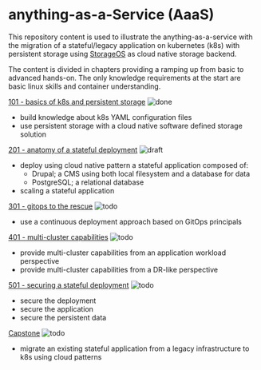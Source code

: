 # anything-as-a-Service (AaaS)
This repository content is used to illustrate the anything-as-a-service with the migration of a stateful/legacy application on kubernetes (k8s) with persistent storage using [StorageOS](https://storageos.com) as cloud native storage backend.  

The content is divided in chapters providing a ramping up from basic to advanced hands-on. The only knowledge requirements at the start are basic linux skills and container understanding. 

[101 - basics of k8s and persistent storage](doc/101/) ![done](https://img.shields.io/badge/status-100%25-green)     
- build knowledge about k8s YAML configuration files                                
- use persistent storage with a cloud native software defined storage solution   

[201 - anatomy of a stateful deployment](doc/201/) ![draft](https://img.shields.io/badge/status-50%25-yellow)
- deploy using cloud native pattern a stateful application composed of:             
  - Drupal; a CMS using both local filesystem and a database for data
  - PostgreSQL; a relational database  
- scaling a stateful application      

[301 - gitops to the rescue](doc/301) ![todo](https://img.shields.io/badge/status-0%25-red)
- use a continuous deployment approach based on GitOps principals

[401 - multi-cluster capabilities]() ![todo](https://img.shields.io/badge/status-0%25-red)
- provide multi-cluster capabilities from an application workload perspective
- provide multi-cluster capabilities from a DR-like perspective

[501 - securing a stateful deployment]() ![todo](https://img.shields.io/badge/status-0%25-red)
- secure the deployment 
- secure the application
- secure the persistent data

[Capstone]() ![todo](https://img.shields.io/badge/status-0%25-red)
- migrate an existing stateful application from a legacy infrastructure to k8s using cloud patterns

